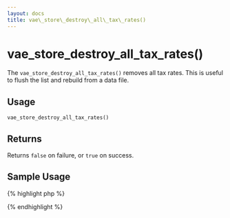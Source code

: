 ```yaml
---
layout: docs
title: vae\_store\_destroy\_all\_tax\_rates()
---
```


# vae\_store\_destroy\_all\_tax\_rates()

The `vae_store_destroy_all_tax_rates()` removes all tax rates. This is
useful to flush the list and rebuild from a data file.

## Usage

`vae_store_destroy_all_tax_rates()`

## Returns

Returns `false` on failure, or `true` on success.

## Sample Usage

{% highlight php %}
<?php
// Remove all tax rates
$return_value = vae_store_destroy_all_tax_rates();
if ($return_value == false) {
  echo "FAILURE";
} else {
  echo "SUCCESS";
}
?>
{% endhighlight %}
